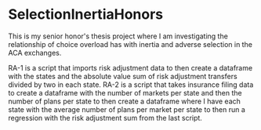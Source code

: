 # SelectionInertiaHonors

This is my senior honor's thesis project where I am investigating the relationship of choice overload has with inertia and adverse selection in the ACA exchanges.

RA-1 is a script that imports risk adjustment data to then create a dataframe with the states and the absolute value sum of risk adjustment transfers divided by two in each state.
RA-2 is a script that takes insurance filing data to create a dataframe with the number of markets per state and then the number of plans per state to then create a dataframe where I have each state with the average number of plans per market per state to then run a regression with the risk adjustment sum from the last script.
